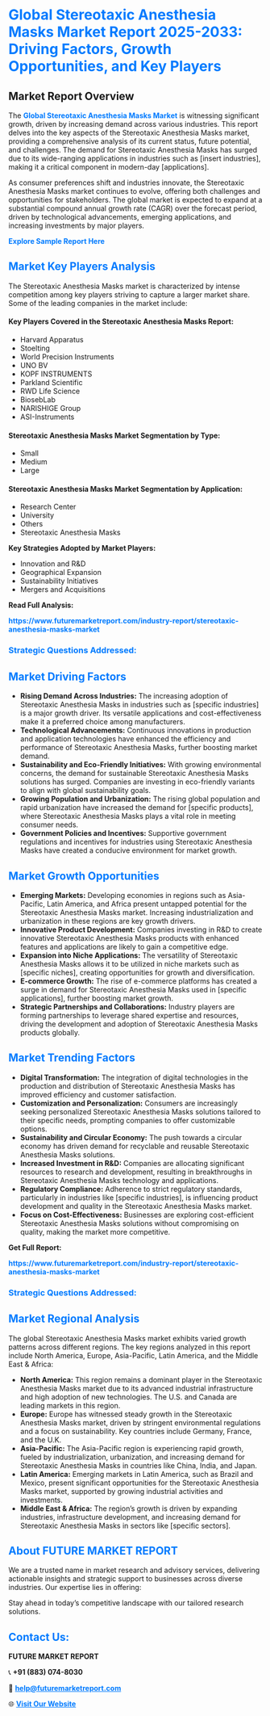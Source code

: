 <h1 style="color: #007BFF;">Global Stereotaxic Anesthesia Masks Market Report 2025-2033: Driving Factors, Growth Opportunities, and Key Players</h1>

<section id="overview">
<h2>Market Report Overview</h2>
<p>The <a href="https://www.futuremarketreport.com/industry-report/stereotaxic-anesthesia-masks-market" style="color: #007BFF; text-decoration: none;"><strong>Global Stereotaxic Anesthesia Masks Market</strong></a> is witnessing significant growth, driven by increasing demand across various industries. This report delves into the key aspects of the Stereotaxic Anesthesia Masks market, providing a comprehensive analysis of its current status, future potential, and challenges. The demand for Stereotaxic Anesthesia Masks has surged due to its wide-ranging applications in industries such as [insert industries], making it a critical component in modern-day [applications].</p>
<p>As consumer preferences shift and industries innovate, the Stereotaxic Anesthesia Masks market continues to evolve, offering both challenges and opportunities for stakeholders. The global market is expected to expand at a substantial compound annual growth rate (CAGR) over the forecast period, driven by technological advancements, emerging applications, and increasing investments by major players.</p>
</section>

<section id="overview">
<p><a href="https://www.futuremarketreport.com/request-sample/reportId=123511" style="color: #007BFF; text-decoration: none;"><strong>Explore Sample Report Here</strong></a></p>
</section>

<section id="key-players">
<h2 style="color: #007BFF;">Market Key Players Analysis</h2>
<p>The Stereotaxic Anesthesia Masks market is characterized by intense competition among key players striving to capture a larger market share. Some of the leading companies in the market include:</p>
<h4>Key Players Covered in the Stereotaxic Anesthesia Masks Report:</h4>
<ul><li>Harvard Apparatus</li><li>Stoelting</li><li>World Precision Instruments</li><li>UNO BV</li><li>KOPF INSTRUMENTS</li><li>Parkland Scientific</li><li>RWD Life Science</li><li>BiosebLab</li><li>NARISHIGE Group</li><li>ASI-Instruments</li></ul>
<h4>Stereotaxic Anesthesia Masks Market Segmentation by Type:</h4>
<ul><li>Small</li><li>Medium</li><li>Large</li></ul>

<h4>Stereotaxic Anesthesia Masks Market Segmentation by Application:</h4>
<ul><li>Research Center</li><li>University</li><li>Others</li><li>Stereotaxic Anesthesia Masks</li></ul>
<p><strong>Key Strategies Adopted by Market Players:</strong></p>
<ul>
<li>Innovation and R&D</li>
<li>Geographical Expansion</li>
<li>Sustainability Initiatives</li>
<li>Mergers and Acquisitions</li>
</ul>
</section>

<section>
<p><strong>Read Full Analysis: </strong></p><a href="https://www.futuremarketreport.com/industry-report/stereotaxic-anesthesia-masks-market" style="color: #007BFF; text-decoration: none;"><strong>https://www.futuremarketreport.com/industry-report/stereotaxic-anesthesia-masks-market</strong></a>
<h3 style="color: #007BFF;">Strategic Questions Addressed:</h3>
</section>

<section id="driving-factors">
<h2 style="color: #007BFF;">Market Driving Factors</h2>
<ul>
<li><strong>Rising Demand Across Industries:</strong> The increasing adoption of Stereotaxic Anesthesia Masks in industries such as [specific industries] is a major growth driver. Its versatile applications and cost-effectiveness make it a preferred choice among manufacturers.</li>
<li><strong>Technological Advancements:</strong> Continuous innovations in production and application technologies have enhanced the efficiency and performance of Stereotaxic Anesthesia Masks, further boosting market demand.</li>
<li><strong>Sustainability and Eco-Friendly Initiatives:</strong> With growing environmental concerns, the demand for sustainable Stereotaxic Anesthesia Masks solutions has surged. Companies are investing in eco-friendly variants to align with global sustainability goals.</li>
<li><strong>Growing Population and Urbanization:</strong> The rising global population and rapid urbanization have increased the demand for [specific products], where Stereotaxic Anesthesia Masks plays a vital role in meeting consumer needs.</li>
<li><strong>Government Policies and Incentives:</strong> Supportive government regulations and incentives for industries using Stereotaxic Anesthesia Masks have created a conducive environment for market growth.</li>
</ul>
</section>

<section id="growth-opportunities">
<h2 style="color: #007BFF;">Market Growth Opportunities</h2>
<ul>
<li><strong>Emerging Markets:</strong> Developing economies in regions such as Asia-Pacific, Latin America, and Africa present untapped potential for the Stereotaxic Anesthesia Masks market. Increasing industrialization and urbanization in these regions are key growth drivers.</li>
<li><strong>Innovative Product Development:</strong> Companies investing in R&D to create innovative Stereotaxic Anesthesia Masks products with enhanced features and applications are likely to gain a competitive edge.</li>
<li><strong>Expansion into Niche Applications:</strong> The versatility of Stereotaxic Anesthesia Masks allows it to be utilized in niche markets such as [specific niches], creating opportunities for growth and diversification.</li>
<li><strong>E-commerce Growth:</strong> The rise of e-commerce platforms has created a surge in demand for Stereotaxic Anesthesia Masks used in [specific applications], further boosting market growth.</li>
<li><strong>Strategic Partnerships and Collaborations:</strong> Industry players are forming partnerships to leverage shared expertise and resources, driving the development and adoption of Stereotaxic Anesthesia Masks products globally.</li>
</ul>
</section>

<section id="trending-factors">
<h2 style="color: #007BFF;">Market Trending Factors</h2>
<ul>
<li><strong>Digital Transformation:</strong> The integration of digital technologies in the production and distribution of Stereotaxic Anesthesia Masks has improved efficiency and customer satisfaction.</li>
<li><strong>Customization and Personalization:</strong> Consumers are increasingly seeking personalized Stereotaxic Anesthesia Masks solutions tailored to their specific needs, prompting companies to offer customizable options.</li>
<li><strong>Sustainability and Circular Economy:</strong> The push towards a circular economy has driven demand for recyclable and reusable Stereotaxic Anesthesia Masks solutions.</li>
<li><strong>Increased Investment in R&D:</strong> Companies are allocating significant resources to research and development, resulting in breakthroughs in Stereotaxic Anesthesia Masks technology and applications.</li>
<li><strong>Regulatory Compliance:</strong> Adherence to strict regulatory standards, particularly in industries like [specific industries], is influencing product development and quality in the Stereotaxic Anesthesia Masks market.</li>
<li><strong>Focus on Cost-Effectiveness:</strong> Businesses are exploring cost-efficient Stereotaxic Anesthesia Masks solutions without compromising on quality, making the market more competitive.</li>
</ul>
</section>

<section>
<p><strong>Get Full Report: </strong></p><a href="https://www.futuremarketreport.com/industry-report/stereotaxic-anesthesia-masks-market" style="color: #007BFF; text-decoration: none;"><strong>https://www.futuremarketreport.com/industry-report/stereotaxic-anesthesia-masks-market</strong></a>
<h3 style="color: #007BFF;">Strategic Questions Addressed:</h3>
</section>


<section id="regional-analysis">
<h2 style="color: #007BFF;">Market Regional Analysis</h2>
<p>The global Stereotaxic Anesthesia Masks market exhibits varied growth patterns across different regions. The key regions analyzed in this report include North America, Europe, Asia-Pacific, Latin America, and the Middle East & Africa:</p>
<ul>
<li><strong>North America:</strong> This region remains a dominant player in the Stereotaxic Anesthesia Masks market due to its advanced industrial infrastructure and high adoption of new technologies. The U.S. and Canada are leading markets in this region.</li>
<li><strong>Europe:</strong> Europe has witnessed steady growth in the Stereotaxic Anesthesia Masks market, driven by stringent environmental regulations and a focus on sustainability. Key countries include Germany, France, and the U.K.</li>
<li><strong>Asia-Pacific:</strong> The Asia-Pacific region is experiencing rapid growth, fueled by industrialization, urbanization, and increasing demand for Stereotaxic Anesthesia Masks in countries like China, India, and Japan.</li>
<li><strong>Latin America:</strong> Emerging markets in Latin America, such as Brazil and Mexico, present significant opportunities for the Stereotaxic Anesthesia Masks market, supported by growing industrial activities and investments.</li>
<li><strong>Middle East & Africa:</strong> The region’s growth is driven by expanding industries, infrastructure development, and increasing demand for Stereotaxic Anesthesia Masks in sectors like [specific sectors].</li>
</ul>
</section>

<footer>
<h2 style="color: #007BFF;">About FUTURE MARKET REPORT</h2>
<p>We are a trusted name in market research and advisory services, delivering actionable insights and strategic support to businesses across diverse industries. Our expertise lies in offering:</p>

<p>Stay ahead in today’s competitive landscape with our tailored research solutions.</p>

<h2 style="color: #007BFF;">Contact Us:</h2>
<p><strong>FUTURE MARKET REPORT</strong></p>
<p>📞 <strong>+91 (883) 074-8030</strong></p>
<p>📧 <strong><a href="mailto:help@futuremarketreport.com" style="color: #007BFF;">help@futuremarketreport.com</a></strong></p>
<p>🌐 <strong><a href="https://www.futuremarketreport.com/" style="color: #007BFF;">Visit Our Website</a></strong></p>
</footer>